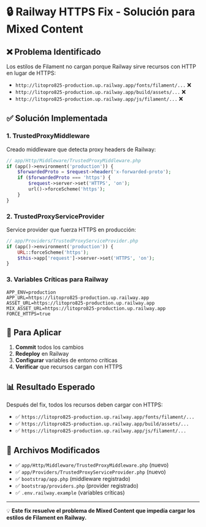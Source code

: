 # 🔒 Railway HTTPS Fix - Solución para Mixed Content

## ❌ Problema Identificado
Los estilos de Filament no cargan porque Railway sirve recursos con HTTP en lugar de HTTPS:
- `http://litopro825-production.up.railway.app/fonts/filament/...` ❌
- `http://litopro825-production.up.railway.app/build/assets/...` ❌
- `http://litopro825-production.up.railway.app/js/filament/...` ❌

## ✅ Solución Implementada

### 1. TrustedProxyMiddleware
Creado middleware que detecta proxy headers de Railway:

```php
// app/Http/Middleware/TrustedProxyMiddleware.php
if (app()->environment('production')) {
    $forwardedProto = $request->header('x-forwarded-proto');
    if ($forwardedProto === 'https') {
        $request->server->set('HTTPS', 'on');
        url()->forceScheme('https');
    }
}
```

### 2. TrustedProxyServiceProvider
Service provider que fuerza HTTPS en producción:

```php
// app/Providers/TrustedProxyServiceProvider.php
if (app()->environment('production')) {
    URL::forceScheme('https');
    $this->app['request']->server->set('HTTPS', 'on');
}
```

### 3. Variables Críticas para Railway

```env
APP_ENV=production
APP_URL=https://litopro825-production.up.railway.app
ASSET_URL=https://litopro825-production.up.railway.app
MIX_ASSET_URL=https://litopro825-production.up.railway.app
FORCE_HTTPS=true
```

## 🚀 Para Aplicar

1. **Commit** todos los cambios
2. **Redeploy** en Railway
3. **Configurar** variables de entorno críticas
4. **Verificar** que recursos cargan con HTTPS

## 📊 Resultado Esperado

Después del fix, todos los recursos deben cargar con HTTPS:
- ✅ `https://litopro825-production.up.railway.app/fonts/filament/...`
- ✅ `https://litopro825-production.up.railway.app/build/assets/...`
- ✅ `https://litopro825-production.up.railway.app/js/filament/...`

## 🔧 Archivos Modificados

- ✅ `app/Http/Middleware/TrustedProxyMiddleware.php` (nuevo)
- ✅ `app/Providers/TrustedProxyServiceProvider.php` (nuevo)
- ✅ `bootstrap/app.php` (middleware registrado)
- ✅ `bootstrap/providers.php` (provider registrado)
- ✅ `.env.railway.example` (variables críticas)

---

💡 **Este fix resuelve el problema de Mixed Content que impedía cargar los estilos de Filament en Railway.**